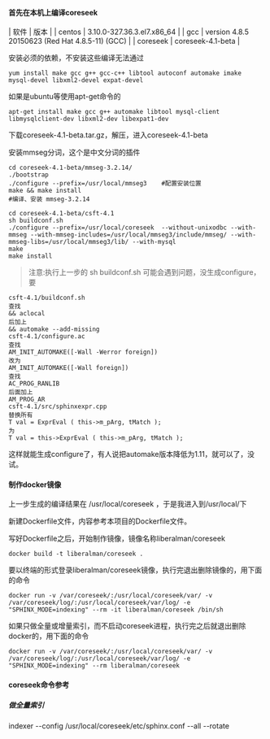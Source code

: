 
#### 首先在本机上编译coreseek
| 软件 | 版本 |
| centos | 3.10.0-327.36.3.el7.x86_64 |
| gcc | version 4.8.5 20150623 (Red Hat 4.8.5-11) (GCC)  |
| coreseek | coreseek-4.1-beta |

安装必须的依赖，不安装这些编译无法通过
```
yum install make gcc g++ gcc-c++ libtool autoconf automake imake mysql-devel libxml2-devel expat-devel
```
如果是ubuntu等使用apt-get命令的
```
apt-get install make gcc g++ automake libtool mysql-client libmysqlclient-dev libxml2-dev libexpat1-dev
```


下载coreseek-4.1-beta.tar.gz，解压，进入coreseek-4.1-beta

安装mmseg分词，这个是中文分词的插件

```
cd coreseek-4.1-beta/mmseg-3.2.14/
./bootstrap
./configure --prefix=/usr/local/mmseg3    #配置安装位置
make && make install
#编译、安装 mmseg-3.2.14
```


```
cd coreseek-4.1-beta/csft-4.1
sh buildconf.sh
./configure --prefix=/usr/local/coreseek  --without-unixodbc --with-mmseg --with-mmseg-includes=/usr/local/mmseg3/include/mmseg/ --with-mmseg-libs=/usr/local/mmseg3/lib/ --with-mysql
make
make install
```

> 注意:执行上一步的 sh buildconf.sh 可能会遇到问题，没生成configure，要
```
csft-4.1/buildconf.sh
查找
&& aclocal
后加上
&& automake --add-missing
csft-4.1/configure.ac
查找
AM_INIT_AUTOMAKE([-Wall -Werror foreign])
改为
AM_INIT_AUTOMAKE([-Wall foreign])
查找
AC_PROG_RANLIB
后面加上
AM_PROG_AR
csft-4.1/src/sphinxexpr.cpp
替换所有
T val = ExprEval ( this->m_pArg, tMatch );
为
T val = this->ExprEval ( this->m_pArg, tMatch );
```

这样就能生成configure了，有人说把automake版本降低为1.11，就可以了，没试。


#### 制作docker镜像
上一步生成的编译结果在 /usr/local/coreseek ，于是我进入到/usr/local/下

新建Dockerfile文件，内容参考本项目的Dockerfile文件。

写好Dockerfile之后，开始制作镜像，镜像名称liberalman/coreseek
```
docker build -t liberalman/coreseek .
```


要以终端的形式登录liberalman/coreseek镜像，执行完退出删除镜像的，用下面的命令
```
docker run -v /var/coreseek/:/usr/local/coreseek/var/ -v /var/coreseek/log/:/usr/local/coreseek/var/log/ -e "SPHINX_MODE=indexing" --rm -it liberalman/coreseek /bin/sh
```

如果只做全量或增量索引，而不启动coreseek进程，执行完之后就退出删除docker的，用下面的命令
```
docker run -v /var/coreseek/:/usr/local/coreseek/var/ -v /var/coreseek/log/:/usr/local/coreseek/var/log/ -e "SPHINX_MODE=indexing" --rm liberalman/coreseek
```


#### coreseek命令参考
##### 做全量索引
indexer --config /usr/local/coreseek/etc/sphinx.conf --all --rotate


